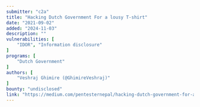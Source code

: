 ```yaml
---
submitter: "c2a"
title: "Hacking Dutch Government For a lousy T-shirt"
date: "2021-09-02"
added: "2024-11-03"
description: ""
vulnerabilities: [
    "IDOR", "Information disclosure"
]
programs: [
    "Dutch Government"
]
authors: [
    "Veshraj Ghimire (@GhimireVeshraj)"
]
bounty: "undisclosed"
link: "https://medium.com/pentesternepal/hacking-dutch-government-for-a-lousy-t-shirt-8e1fd1b56deb"
---
```




